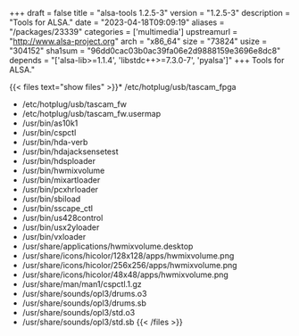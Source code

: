 +++
draft = false
title = "alsa-tools 1.2.5-3"
version = "1.2.5-3"
description = "Tools for ALSA."
date = "2023-04-18T09:09:19"
aliases = "/packages/23339"
categories = ['multimedia']
upstreamurl = "http://www.alsa-project.org"
arch = "x86_64"
size = "73824"
usize = "304152"
sha1sum = "96dd0cac03b0ac39fa06e2d9888159e3696e8dc8"
depends = "['alsa-lib>=1.1.4', 'libstdc++>=7.3.0-7', 'pyalsa']"
+++
Tools for ALSA."

{{< files text="show files" >}}* /etc/hotplug/usb/tascam_fpga
* /etc/hotplug/usb/tascam_fw
* /etc/hotplug/usb/tascam_fw.usermap
* /usr/bin/as10k1
* /usr/bin/cspctl
* /usr/bin/hda-verb
* /usr/bin/hdajacksensetest
* /usr/bin/hdsploader
* /usr/bin/hwmixvolume
* /usr/bin/mixartloader
* /usr/bin/pcxhrloader
* /usr/bin/sbiload
* /usr/bin/sscape_ctl
* /usr/bin/us428control
* /usr/bin/usx2yloader
* /usr/bin/vxloader
* /usr/share/applications/hwmixvolume.desktop
* /usr/share/icons/hicolor/128x128/apps/hwmixvolume.png
* /usr/share/icons/hicolor/256x256/apps/hwmixvolume.png
* /usr/share/icons/hicolor/48x48/apps/hwmixvolume.png
* /usr/share/man/man1/cspctl.1.gz
* /usr/share/sounds/opl3/drums.o3
* /usr/share/sounds/opl3/drums.sb
* /usr/share/sounds/opl3/std.o3
* /usr/share/sounds/opl3/std.sb
{{< /files >}}